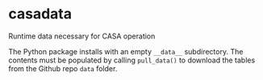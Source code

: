 # casadata
Runtime data necessary for CASA operation

The Python package installs with an empty ```__data__``` subdirectory. The
contents must be populated by calling ```pull_data()``` to download the tables
from the Github repo ```data``` folder.

